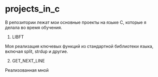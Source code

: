 # projects_in_c

В репозитории лежат мои основные проекты на языке С, которые я делала во время обучения.

1. LIBFT

Моя реализация ключевых функций из стандартной библиотеки языка, включая split, strdup и другие.

2. GET_NEXT_LINE

Реализованная мной 
